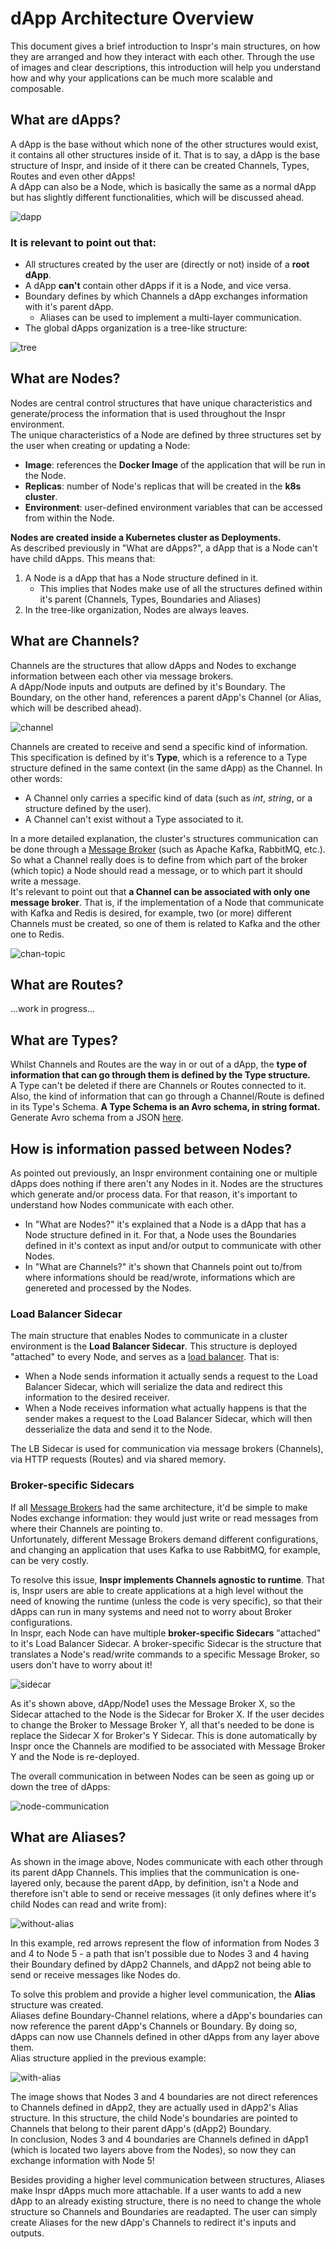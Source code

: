 # dApp Architecture Overview
This document gives a brief introduction to Inspr's main structures, on how they are arranged and how they interact with each other. Through the use of images and clear descriptions, this introduction will help you understand how and why your applications can be much more scalable and composable.

## What are dApps?  
A dApp is the base without which none of the other structures would exist, it contains all other structures inside of it. That is to say, a dApp is the base structure of Inspr, and inside of it there can be created Channels, Types, Routes and even other dApps!  
A dApp can also be a Node, which is basically the same as a normal dApp but has slightly different functionalities, which will be discussed ahead.

![dapp](img/dapp-struct.png)

### It is relevant to point out that:
- All structures created by the user are (directly or not) inside of a **root dApp**.  
- A dApp **can't** contain other dApps if it is a Node, and vice versa.
- Boundary defines by which Channels a dApp exchanges information with it's parent dApp.
    - Aliases can be used to implement a multi-layer communication.
- The global dApps organization is a tree-like structure:  

![tree](img/dapp-tree.png)  

## What are Nodes?
Nodes are central control structures that have unique characteristics and generate/process the information that is used throughout the Inspr environment.  
The unique characteristics of a Node are defined by three structures set by the user when creating or updating a Node:
- **Image**: references the **Docker Image** of the application that will be run in the Node.
- **Replicas**: number of Node's replicas that will be created in the **k8s cluster**.
- **Environment**: user-defined environment variables that can be accessed from within the Node.  

**Nodes are created inside a Kubernetes cluster as Deployments.**  
As described previously in "What are dApps?", a dApp that is a Node can't have child dApps. This means that:
1) A Node is a dApp that has a Node structure defined in it.
    - This implies that Nodes make use of all the structures defined within it's parent (Channels, Types, Boundaries and Aliases)
2) In the tree-like organization, Nodes are always leaves.


## What are Channels?  
Channels are the structures that allow dApps and Nodes to exchange information between each other via message brokers.  
A dApp/Node inputs and outputs are defined by it's Boundary. The Boundary, on the other hand, references a parent dApp's Channel (or Alias, which will be described ahead).

![channel](img/chan-func.png)  

Channels are created to receive and send a specific kind of information. This specification is defined by it's **Type**, which is a reference to a Type structure defined in the same context (in the same dApp) as the Channel. In other words:
- A Channel only carries a specific kind of data (such as *int*, *string*, or a structure defined by the user).
- A Channel can't exist without a Type associated to it.  

In a more detailed explanation, the cluster's structures communication can be done through a [Message Broker](https://en.wikipedia.org/wiki/Message_broker) (such as Apache Kafka, RabbitMQ, etc.). So what a Channel really does is to define from which part of the broker (which topic) a Node should read a message, or to which part it should write a message.  
It's relevant to point out that **a Channel can be associated with only one message broker**. That is, if the implementation of a Node that communicate with Kafka and Redis is desired, for example, two (or more) different Channels must be created, so one of them is related to Kafka and the other one to Redis.

![chan-topic](img/chan-topic.jpg)

## What are Routes?
...work in progress...

## What are Types?
Whilst Channels and Routes are the way in or out of a dApp, the **type of information that can go through them is defined by the Type structure.**  
A Type can't be deleted if there are Channels or Routes connected to it.
Also, the kind of information that can go through a Channel/Route is defined in its Type's Schema. **A Type Schema is an Avro schema, in string format.**  
Generate Avro schema from a JSON [here](https://toolslick.com/generation/metadata/avro-schema-from-json).

## How is information passed between Nodes?
As pointed out previously, an Inspr environment containing one or multiple dApps does nothing if there aren't any Nodes in it. Nodes are the structures which generate and/or process data. For that reason, it's important to understand how Nodes communicate with each other.  
- In "What are Nodes?" it's explained that a Node is a dApp that has a Node structure defined in it. For that, a Node uses the Boundaries defined in it's context as input and/or output to communicate with other Nodes.
- In "What are Channels?" it's shown that Channels point out to/from where informations should be read/wrote, informations which are genereted and processed by the Nodes.  


### Load Balancer Sidecar
The main structure that enables Nodes to communicate in a cluster environment is the **Load Balancer Sidecar**. This structure is deployed "attached" to every Node, and serves as a [load balancer](https://www.nginx.com/resources/glossary/load-balancing/). That is:
- When a Node sends information it actually sends a request to the Load Balancer Sidecar, which will serialize the data and redirect this information to the desired receiver.
- When a Node receives information what actually happens is that the sender makes a request to the Load Balancer Sidecar, which will then desserialize the data and send it to the Node.  

The LB Sidecar is used for communication via message brokers (Channels), via HTTP requests (Routes) and via shared memory.


### Broker-specific Sidecars
If all [Message Brokers](https://en.wikipedia.org/wiki/Message_broker) had the same architecture, it'd be simple to make Nodes exchange information: they would just write or read messages from where their Channels are pointing to.  
Unfortunately, different Message Brokers demand different configurations, and changing an application that uses Kafka to use RabbitMQ, for example, can be very costly.  

To resolve this issue, **Inspr implements Channels agnostic to runtime**. That is, Inspr users are able to create applications at a high level without the need of knowing the runtime (unless the code is very specific), so that their dApps can run in many systems and need not to worry about Broker configurations.  
In Inspr, each Node can have multiple **broker-specific Sidecars** "attached" to it's Load Balancer Sidecar. A broker-specific Sidecar is the structure that translates a Node's read/write commands to a specific Message Broker, so users don't have to worry about it!  

![sidecar](img/sidecar.jpg)  

As it's shown above, dApp/Node1 uses the Message Broker X, so the Sidecar attached to the Node is the Sidecar for Broker X. If the user decides to change the Broker to Message Broker Y, all that's needed to be done is replace the Sidecar X for Broker's Y Sidecar. This is done automatically by Inspr once the Channels are modified to be associated with Message Broker Y and the Node is re-deployed. 

The overall communication in between Nodes can be seen as going up or down the tree of dApps:

![node-communication](img/node-comm.jpg)

## What are Aliases?
As shown in the image above, Nodes communicate with each other through its parent dApp Channels. This implies that the communication is one-layered only, because the parent dApp, by definition, isn't a Node and therefore isn't able to send or receive messages (it only defines where it's child Nodes can read and write from):

![without-alias](img/no-alias.jpg)  

In this example, red arrows represent the flow of information from Nodes 3 and 4 to Node 5 - a path that isn't possible due to Nodes 3 and 4 having their Boundary defined by dApp2 Channels, and dApp2 not being able to send or receive messages like Nodes do.  

To solve this problem and provide a higher level communication, the **Alias** structure was created.  
Aliases define Boundary-Channel relations, where a dApp's boundaries can now reference the parent dApp's Channels or Boundary. By doing so, dApps can now use Channels defined in other dApps from any layer above them.  
Alias structure applied in the previous example:  


![with-alias](img/alias.jpg)  

The image shows that Nodes 3 and 4 boundaries are not direct references to Channels defined in dApp2, they are actually used in dApp2's Alias structure. In this structure, the child Node's boundaries are pointed to Channels that belong to their parent dApp's (dApp2) Boundary.  
In conclusion, Nodes 3 and 4 boundaries are Channels defined in dApp1 (which is located two layers above from the Nodes), so now they can exchange information with Node 5!

Besides providing a higher level communication between structures, Aliases make Inspr dApps much more attachable. If a user wants to add a new dApp to an already existing structure, there is no need to change the whole structure so Channels and Boundaries are readapted. The user can simply create Aliases for the new dApp's Channels to redirect it's inputs and outputs.